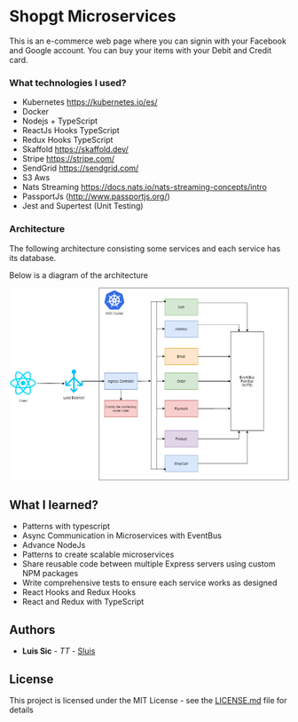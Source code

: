 # Shopgt Microservices

This is an e-commerce web page where you can signin with your Facebook and Google account. You can buy your items with your Debit and Credit card.

### What technologies I used?

- Kubernetes https://kubernetes.io/es/
- Docker
- Nodejs + TypeScript
- ReactJs Hooks TypeScript
- Redux Hooks TypeScript
- Skaffold https://skaffold.dev/
- Stripe https://stripe.com/
- SendGrid https://sendgrid.com/
- S3 Aws
- Nats Streaming https://docs.nats.io/nats-streaming-concepts/intro
- PassportJs (http://www.passportjs.org/)
- Jest and Supertest (Unit Testing)

### Architecture

The following architecture consisting some services and each service has its database.

Below is a diagram of the architecture

<img src="./resources/ShopGt.png" title="Architecture">

## What I learned?

- Patterns with typescript
- Async Communication in Microservices with EventBus
- Advance NodeJs
- Patterns to create scalable microservices
- Share reusable code between multiple Express servers using custom NPM packages
- Write comprehensive tests to ensure each service works as designed
- React Hooks and Redux Hooks
- React and Redux with TypeScript

## Authors

- **Luis Sic** - _TT_ - [Sluis](https://github.com/LuisSic)

## License

This project is licensed under the MIT License - see the [LICENSE.md](LICENSE.md) file for details
